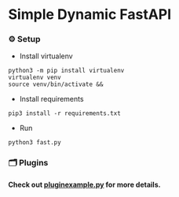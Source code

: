 # Simple Dynamic FastAPI
### ⚙️ Setup

- Install virtualenv

```shell
python3 -m pip install virtualenv
virtualenv venv
source venv/bin/activate && 
```

- Install requirements

```shell
pip3 install -r requirements.txt
```

- Run

```shell
python3 fast.py
```

### 🗂 Plugins
#### Check out [pluginexample.py](https://github.com/Vauth/fastapi/blob/main/plugins/pluginexample.py) for more details.
